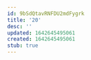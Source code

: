 ```yaml
---
id: 9bSdQtavRNFDU2mdFygrk
title: '20'
desc: ''
updated: 1642645495061
created: 1642645495061
stub: true
---
```


